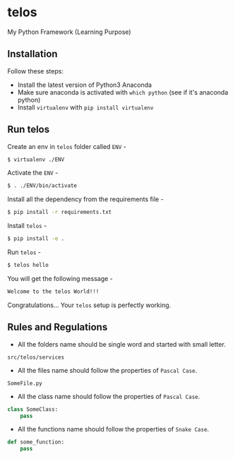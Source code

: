 # telos
My Python Framework (Learning Purpose)

## Installation
Follow these steps:

- Install the latest version of Python3 Anaconda
- Make sure anaconda is activated with `which python` (see if it's anaconda python)
- Install `virtualenv` with `pip install virtualenv`

## Run telos
Create an env in `telos` folder called `ENV` -
```bash
$ virtualenv ./ENV
```

Activate the `ENV` -
```bash
$ . ./ENV/bin/activate
```

Install all the dependency from the requirements file -
```bash
$ pip install -r requirements.txt
```

Install `telos` -
```bash
$ pip install -e .
```

Run `telos` -
```bash
$ telos hello
```

You will get the following message -
```bash
Welcome to the telos World!!!
```

Congratulations... Your `telos` setup is perfectly working.

## Rules and Regulations
- All the folders name should be single word and  started with small letter.
```
src/telos/services
```
- All the files name should follow the properties of `Pascal Case`.
```
SomeFile.py
```
- All the class name should follow the properties of `Pascal Case`.
```python
class SomeClass:
    pass
```
- All the functions name should follow the properties of `Snake Case`.
```python
def some_function:
    pass
```